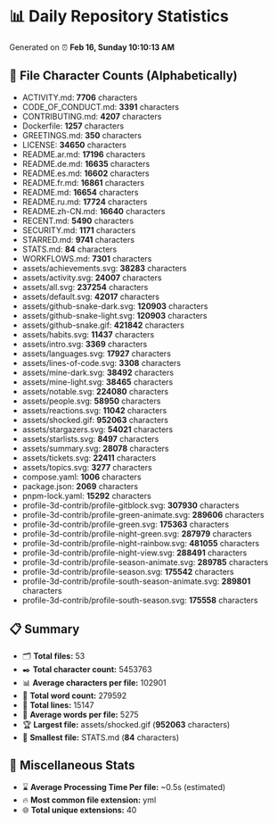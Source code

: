 # 📊 Daily Repository Statistics
Generated on ⏰ **Feb 16, Sunday 10:10:13 AM**

## 📂 File Character Counts (Alphabetically)
- ACTIVITY.md: **7706** characters
- CODE_OF_CONDUCT.md: **3391** characters
- CONTRIBUTING.md: **4207** characters
- Dockerfile: **1257** characters
- GREETINGS.md: **350** characters
- LICENSE: **34650** characters
- README.ar.md: **17196** characters
- README.de.md: **16635** characters
- README.es.md: **16602** characters
- README.fr.md: **16861** characters
- README.md: **16654** characters
- README.ru.md: **17724** characters
- README.zh-CN.md: **16640** characters
- RECENT.md: **5490** characters
- SECURITY.md: **1171** characters
- STARRED.md: **9741** characters
- STATS.md: **84** characters
- WORKFLOWS.md: **7301** characters
- assets/achievements.svg: **38283** characters
- assets/activity.svg: **24007** characters
- assets/all.svg: **237254** characters
- assets/default.svg: **42017** characters
- assets/github-snake-dark.svg: **120903** characters
- assets/github-snake-light.svg: **120903** characters
- assets/github-snake.gif: **421842** characters
- assets/habits.svg: **11437** characters
- assets/intro.svg: **3369** characters
- assets/languages.svg: **17927** characters
- assets/lines-of-code.svg: **3308** characters
- assets/mine-dark.svg: **38492** characters
- assets/mine-light.svg: **38465** characters
- assets/notable.svg: **224080** characters
- assets/people.svg: **58950** characters
- assets/reactions.svg: **11042** characters
- assets/shocked.gif: **952063** characters
- assets/stargazers.svg: **54021** characters
- assets/starlists.svg: **8497** characters
- assets/summary.svg: **28078** characters
- assets/tickets.svg: **22411** characters
- assets/topics.svg: **3277** characters
- compose.yaml: **1006** characters
- package.json: **2069** characters
- pnpm-lock.yaml: **15292** characters
- profile-3d-contrib/profile-gitblock.svg: **307930** characters
- profile-3d-contrib/profile-green-animate.svg: **289606** characters
- profile-3d-contrib/profile-green.svg: **175363** characters
- profile-3d-contrib/profile-night-green.svg: **287979** characters
- profile-3d-contrib/profile-night-rainbow.svg: **481055** characters
- profile-3d-contrib/profile-night-view.svg: **288491** characters
- profile-3d-contrib/profile-season-animate.svg: **289785** characters
- profile-3d-contrib/profile-season.svg: **175542** characters
- profile-3d-contrib/profile-south-season-animate.svg: **289801** characters
- profile-3d-contrib/profile-south-season.svg: **175558** characters

## 📋 Summary
- 🗂️ **Total files:** 53
- ✒️ **Total character count:** 5453763
- 📊 **Average characters per file:** 102901
- 📝 **Total word count:** 279592
- 🧾 **Total lines:** 15147
- 📐 **Average words per file:** 5275
- 🏆 **Largest file:** assets/shocked.gif (**952063** characters)
- 🥉 **Smallest file:** STATS.md (**84** characters)

## 🌟 Miscellaneous Stats
- ⌛ **Average Processing Time Per file:** ~0.5s (estimated)
- 🔥 **Most common file extension:** yml
- 🌐 **Total unique extensions:** 40
